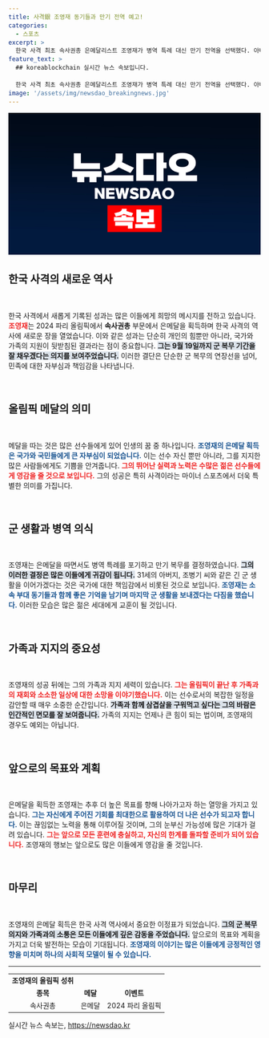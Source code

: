 ```yaml
---
title: 사격銀 조영재 동기들과 만기 전역 예고!
categories:
  - 스포츠
excerpt: >
  한국 사격 최초 속사권총 은메달리스트 조영재가 병역 특례 대신 만기 전역을 선택했다. 아버지의 30년 군 생활 영향, 9월 19일까지 군 복무를 마치겠다는 강한 의지를 전하며, 가족과의 소박한 재회를 꿈꾸고 있다.
feature_text: >
  ## koreablockchain 실시간 뉴스 속보입니다.

  한국 사격 최초 속사권총 은메달리스트 조영재가 병역 특례 대신 만기 전역을 선택했다. 아버지의 30년 군 생활 영향, 9월 19일까지 군 복무를 마치겠다는 강한 의지를 전하며, 가족과의 소박한 재회를 꿈꾸고 있다.
image: '/assets/img/newsdao_breakingnews.jpg'
---
```


<p><img src="/assets/img/newsdao_breakingnews.jpg" alt="koreablockchain 속보" /></p>

<h2 data-ke-size="size26">한국 사격의 새로운 역사</h2>

<p data-ke-size="size16">&nbsp;</p>

<p>한국 사격에서 새롭게 기록된 성과는 많은 이들에게 희망의 메시지를 전하고 있습니다. <b><span style="color: #ee2323;">조영재</span></b>는 2024 파리 올림픽에서 <b>속사권총</b> 부문에서 은메달을 획득하며 한국 사격의 역사에 새로운 장을 열었습니다. 이와 같은 성과는 단순히 개인의 힘뿐만 아니라, 국가와 가족의 지원이 뒷받침된 결과라는 점이 중요합니다. <b><span style="background-color: #21538527;">그는 9월 19일까지 군 복무 기간을 잘 채우겠다는 의지를 보여주었습니다.</span></b> 이러한 결단은 단순한 군 복무의 연장선을 넘어, 민족에 대한 자부심과 책임감을 나타냅니다. </p>

<p data-ke-size="size16">&nbsp;</p>

<h2 data-ke-size="size26">올림픽 메달의 의미</h2>

<p data-ke-size="size16">&nbsp;</p>

<p>메달을 따는 것은 많은 선수들에게 있어 인생의 꿈 중 하나입니다. <b><span style="color: #1a5490;">조영재의 은메달 획득은 국가와 국민들에게 큰 자부심이 되었습니다.</span></b> 이는 선수 자신 뿐만 아니라, 그를 지지한 많은 사람들에게도 기쁨을 안겨줍니다. <b><span style="color: #ee2323;">그의 뛰어난 실력과 노력은 수많은 젊은 선수들에게 영감을 줄 것으로 보입니다.</span></b> 그의 성공은 특히 사격이라는 마이너 스포츠에서 더욱 특별한 의미를 가집니다. </p>

<p data-ke-size="size16">&nbsp;</p>

<h2 data-ke-size="size26">군 생활과 병역 의식</h2>

<p data-ke-size="size16">&nbsp;</p>

<p>조영재는 은메달을 따면서도 병역 특례를 포기하고 만기 복무를 결정하였습니다. <b><span style="background-color: #21538527;">그의 이러한 결정은 많은 이들에게 귀감이 됩니다.</span></b> 31세의 아버지, 조병기 씨와 같은 긴 군 생활을 이어가겠다는 것은 국가에 대한 책임감에서 비롯된 것으로 보입니다. <b><span style="color: #1a5490;">조영재는 소속 부대 동기들과 함께 좋은 기억을 남기며 마지막 군 생활을 보내겠다는 다짐을 했습니다.</span></b> 이러한 모습은 많은 젊은 세대에게 교훈이 될 것입니다. </p>

<p data-ke-size="size16">&nbsp;</p>

<h2 data-ke-size="size26">가족과 지지의 중요성</h2>

<p data-ke-size="size16">&nbsp;</p>

<p>조영재의 성공 뒤에는 그의 가족과 지지 세력이 있습니다. <b><span style="color: #ee2323;">그는 올림픽이 끝난 후 가족과의 재회와 소소한 일상에 대한 소망을 이야기했습니다.</span></b> 이는 선수로서의 복잡한 일정을 감안할 때 매우 소중한 순간입니다. <b><span style="background-color: #21538527;">가족과 함께 삼겹살을 구워먹고 싶다는 그의 바람은 인간적인 면모를 잘 보여줍니다.</span></b> 가족의 지지는 언제나 큰 힘이 되는 법이며, 조영재의 경우도 예외는 아닙니다. </p>

<p data-ke-size="size16">&nbsp;</p>

<h2 data-ke-size="size26">앞으로의 목표와 계획</h2>

<p data-ke-size="size16">&nbsp;</p>

<p>은메달을 획득한 조영재는 추후 더 높은 목표를 향해 나아가고자 하는 열망을 가지고 있습니다. <b><span style="color: #1a5490;">그는 자신에게 주어진 기회를 최대한으로 활용하여 더 나은 선수가 되고자 합니다.</span></b> 이는 끊임없는 노력을 통해 이루어질 것이며, 그의 눈부신 가능성에 많은 기대가 걸려 있습니다. <b><span style="color: #ee2323;">그는 앞으로 모든 훈련에 충실하고, 자신의 한계를 돌파할 준비가 되어 있습니다.</span></b> 조영재의 행보는 앞으로도 많은 이들에게 영감을 줄 것입니다.</p>

<p data-ke-size="size16">&nbsp;</p>

<h2 data-ke-size="size26">마무리</h2>

<p data-ke-size="size16">&nbsp;</p>

<p>조영재의 은메달 획득은 한국 사격 역사에서 중요한 이정표가 되었습니다. <b><span style="background-color: #21538527;">그의 군 복무 의지와 가족과의 소통은 모든 이들에게 깊은 감동을 주었습니다.</span></b> 앞으로의 목표와 계획을 가지고 더욱 발전하는 모습이 기대됩니다. <b><span style="color: #1a5490;">조영재의 이야기는 많은 이들에게 긍정적인 영향을 미치며 하나의 사회적 모델이 될 수 있습니다.</span></b> </p>

<hr>

<table>
  <tr>
    <td style="text-align: center; height: 17px;"><b>조영재의 올림픽 성취</b></td>
  </tr>
  <tr>
    <td style="text-align: center; height: 17px;"><b>종목</b></td>
    <td style="text-align: center; height: 17px;"><b>메달</b></td>
    <td style="text-align: center; height: 17px;"><b>이벤트</b></td>
  </tr>
  <tr>
    <td style="text-align: center; height: 17px;">속사권총</td>
    <td style="text-align: center; height: 17px;">은메달</td>
    <td style="text-align: center; height: 17px;">2024 파리 올림픽</td>
  </tr>
</table>
실시간 뉴스 속보는, <a href="https://newsdao.kr" rel="dofollow">https://newsdao.kr</a>


